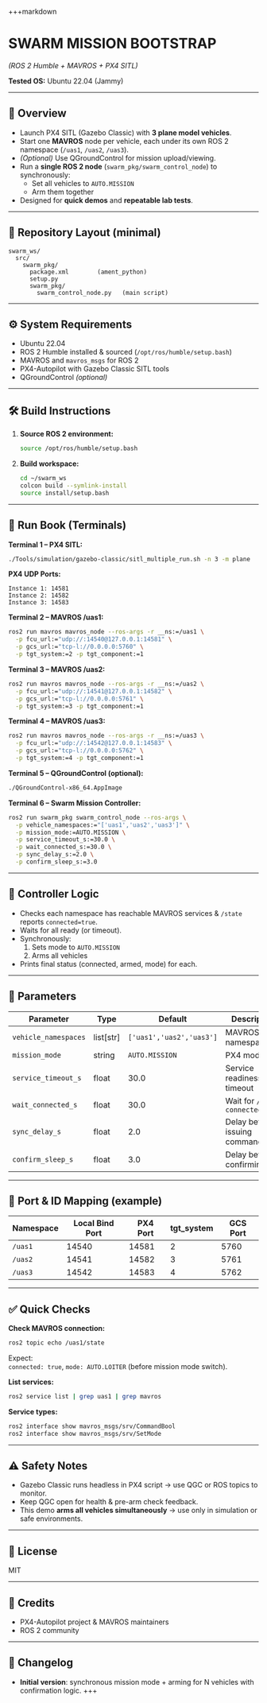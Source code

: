 +++markdown
# SWARM MISSION BOOTSTRAP  
*(ROS 2 Humble + MAVROS + PX4 SITL)*  

**Tested OS:** Ubuntu 22.04 (Jammy)  

---

## 📜 Overview
- Launch PX4 SITL (Gazebo Classic) with **3 plane model vehicles**.
- Start one **MAVROS** node per vehicle, each under its own ROS 2 namespace (`/uas1`, `/uas2`, `/uas3`).
- *(Optional)* Use QGroundControl for mission upload/viewing.
- Run a **single ROS 2 node** (`swarm_pkg/swarm_control_node`) to synchronously:
  - Set all vehicles to `AUTO.MISSION`
  - Arm them together
- Designed for **quick demos** and **repeatable lab tests**.

---

## 📂 Repository Layout (minimal)
```
swarm_ws/
  src/
    swarm_pkg/
      package.xml        (ament_python)
      setup.py
      swarm_pkg/
        swarm_control_node.py   (main script)
```

---

## ⚙️ System Requirements
- Ubuntu 22.04
- ROS 2 Humble installed & sourced (`/opt/ros/humble/setup.bash`)
- MAVROS and `mavros_msgs` for ROS 2
- PX4-Autopilot with Gazebo Classic SITL tools
- QGroundControl *(optional)*

---

## 🛠 Build Instructions
1. **Source ROS 2 environment:**
   ```bash
   source /opt/ros/humble/setup.bash
   ```
2. **Build workspace:**
   ```bash
   cd ~/swarm_ws
   colcon build --symlink-install
   source install/setup.bash
   ```

---

## 🚀 Run Book (Terminals)
**Terminal 1 – PX4 SITL:**
```bash
./Tools/simulation/gazebo-classic/sitl_multiple_run.sh -n 3 -m plane
```
**PX4 UDP Ports:**
```
Instance 1: 14581
Instance 2: 14582
Instance 3: 14583
```

**Terminal 2 – MAVROS /uas1:**
```bash
ros2 run mavros mavros_node --ros-args -r __ns:=/uas1 \
  -p fcu_url:="udp://:14540@127.0.0.1:14581" \
  -p gcs_url:="tcp-l://0.0.0.0:5760" \
  -p tgt_system:=2 -p tgt_component:=1
```

**Terminal 3 – MAVROS /uas2:**
```bash
ros2 run mavros mavros_node --ros-args -r __ns:=/uas2 \
  -p fcu_url:="udp://:14541@127.0.0.1:14582" \
  -p gcs_url:="tcp-l://0.0.0.0:5761" \
  -p tgt_system:=3 -p tgt_component:=1
```

**Terminal 4 – MAVROS /uas3:**
```bash
ros2 run mavros mavros_node --ros-args -r __ns:=/uas3 \
  -p fcu_url:="udp://:14542@127.0.0.1:14583" \
  -p gcs_url:="tcp-l://0.0.0.0:5762" \
  -p tgt_system:=4 -p tgt_component:=1
```

**Terminal 5 – QGroundControl (optional):**
```bash
./QGroundControl-x86_64.AppImage
```

**Terminal 6 – Swarm Mission Controller:**
```bash
ros2 run swarm_pkg swarm_control_node --ros-args \
  -p vehicle_namespaces:="['uas1','uas2','uas3']" \
  -p mission_mode:=AUTO.MISSION \
  -p service_timeout_s:=30.0 \
  -p wait_connected_s:=30.0 \
  -p sync_delay_s:=2.0 \
  -p confirm_sleep_s:=3.0
```

---

## 🤖 Controller Logic
- Checks each namespace has reachable MAVROS services & `/state` reports `connected=true`.
- Waits for all ready (or timeout).
- Synchronously:
  1. Sets mode to `AUTO.MISSION`
  2. Arms all vehicles
- Prints final status (connected, armed, mode) for each.

---

## 📌 Parameters
| Parameter             | Type      | Default         | Description |
|-----------------------|-----------|-----------------|-------------|
| `vehicle_namespaces`  | list[str] | `['uas1','uas2','uas3']` | MAVROS namespaces |
| `mission_mode`        | string    | `AUTO.MISSION`  | PX4 mode |
| `service_timeout_s`   | float     | 30.0            | Service readiness timeout |
| `wait_connected_s`    | float     | 30.0            | Wait for `/state connected=true` |
| `sync_delay_s`        | float     | 2.0             | Delay before issuing commands |
| `confirm_sleep_s`     | float     | 3.0             | Delay before confirming |

---

## 🔌 Port & ID Mapping (example)
| Namespace | Local Bind Port | PX4 Port | tgt_system | GCS Port |
|-----------|-----------------|----------|------------|----------|
| `/uas1`   | 14540           | 14581    | 2          | 5760     |
| `/uas2`   | 14541           | 14582    | 3          | 5761     |
| `/uas3`   | 14542           | 14583    | 4          | 5762     |

---

## ✅ Quick Checks
**Check MAVROS connection:**
```bash
ros2 topic echo /uas1/state
```
Expect:  
`connected: true`, `mode: AUTO.LOITER` (before mission mode switch).

**List services:**
```bash
ros2 service list | grep uas1 | grep mavros
```

**Service types:**
```bash
ros2 interface show mavros_msgs/srv/CommandBool
ros2 interface show mavros_msgs/srv/SetMode
```

---

## ⚠️ Safety Notes
- Gazebo Classic runs headless in PX4 script → use QGC or ROS topics to monitor.
- Keep QGC open for health & pre-arm check feedback.
- This demo **arms all vehicles simultaneously** → use only in simulation or safe environments.

---

## 📄 License
MIT

---

## 🙌 Credits
- PX4-Autopilot project & MAVROS maintainers
- ROS 2 community

---

## 📝 Changelog
- **Initial version**: synchronous mission mode + arming for N vehicles with confirmation logic.
+++
